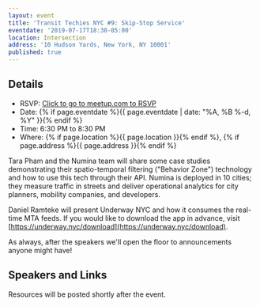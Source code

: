 ```yaml
---
layout: event
title: 'Transit Techies NYC #9: Skip-Stop Service'
eventdate: '2019-07-17T18:30-05:00'
location: Intersection
address: '10 Hudson Yards, New York, NY 10001'
published: true
---
```


## Details

- RSVP: [Click to go to meetup.com to RSVP](https://www.meetup.com/Transit-Techies-NYC/events/262457848/)
- Date: {% if page.eventdate %}{{ page.eventdate | date: "%A, %B %-d, %Y" }}{% endif %}
- Time: 6:30 PM to 8:30 PM
- Where: {% if page.location %}{{ page.location }}{% endif %}, {% if page.address %}{{ page.address }}{% endif %}

Tara Pham and the Numina team will share some case studies demonstrating their spatio-temporal filtering ("Behavior Zone") technology and how to use this tech through their API. Numina is deployed in 10 cities; they measure traffic in streets and deliver operational analytics for city planners, mobility companies, and developers.

Daniel Ramteke will present Underway NYC and how it consumes the real-time MTA feeds. If you would like to download the app in advance, visit [https://underway.nyc/download](https://underway.nyc/download).

As always, after the speakers we'll open the floor to announcements anyone might have!

## Speakers and Links

Resources will be posted shortly after the event.
